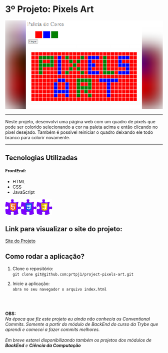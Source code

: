 # 3º Projeto: Pixels Art
<p align="center">
<img src="https://github.com/prtpj1/project-pixels-art/blob/main/PixelsPanel.png" alt="Header" />
</p>
<hr/>

Neste projeto, desenvolvi uma página web com um quadro de pixels que pode ser colorido selecionando a cor na paleta acima e então clicando no pixel desejado.
Também é possivel reiniciar o quadro deixando ele todo branco para colorir novamente.
<br>
<hr/>

## Tecnologias Utilizadas

#### FrontEnd:

* HTML
* CSS
* JavaScript

<img src="https://github.com/prtpj1/prtpj1/blob/main/Github%20Imgs/html2.png" width="50" height="50" alt="HTML" /><img src="https://github.com/prtpj1/prtpj1/blob/main/Github%20Imgs/CSS2.png" width="50" height="50" alt="CSS" /><img src="https://github.com/prtpj1/prtpj1/blob/main/Github%20Imgs/JavaScript2.png" width="50" height="50" alt="CSS" />


## Link para visualizar o site do projeto:

[Site do Projeto](https://prtpj1.github.io/project-pixels-art/)

## Como rodar a aplicação?

1. Clone o repositório: <br>
`git clone git@github.com:prtpj1/project-pixels-art.git` 

2. Inicie a aplicação: <br>
`abra no seu navegador o arquivo index.html` 
</br>
</br>

**OBS:**
</br>
*Na época que fiz este projeto eu ainda não conhecia os Conventional Commits. Somente a partir do módulo de BackEnd do curso da Trybe que aprendi e comecei a fazer commits melhores.
</br>
</br>
Em breve estarei disponibilizando também os projetos dos módulos de **BackEnd** e **Ciência da Computação***
